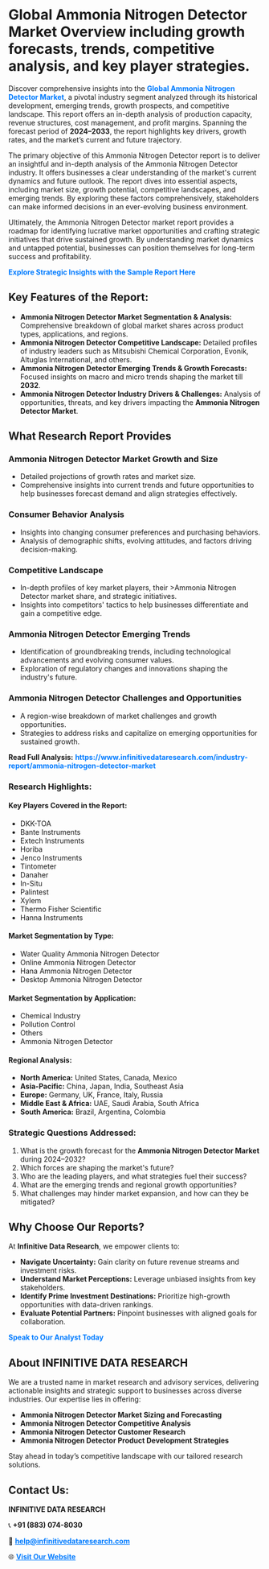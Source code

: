 <h1>Global Ammonia Nitrogen Detector Market Overview including growth forecasts, trends, competitive analysis, and key player strategies.</h1>
<p>
Discover comprehensive insights into the 
<a href="https://www.infinitivedataresearch.com/industry-report/ammonia-nitrogen-detector-market" rel="dofollow" style="color: #007BFF; text-decoration: none;"><strong>Global Ammonia Nitrogen Detector Market</strong></a>, a pivotal industry segment analyzed through its historical development, emerging trends, growth prospects, and competitive landscape. This report offers an in-depth analysis of production capacity, revenue structures, cost management, and profit margins. Spanning the forecast period of <strong>2024–2033</strong>, the report highlights key drivers, growth rates, and the market’s current and future trajectory.
</p>
<p>
The primary objective of this Ammonia Nitrogen Detector report is to deliver an insightful and in-depth analysis of the Ammonia Nitrogen Detector industry. It offers businesses a clear understanding of the market's current dynamics and future outlook. The report dives into essential aspects, including market size, growth potential, competitive landscapes, and emerging trends. By exploring these factors comprehensively, stakeholders can make informed decisions in an ever-evolving business environment.
</p>
<p>
Ultimately, the Ammonia Nitrogen Detector market report provides a roadmap for identifying lucrative market opportunities and crafting strategic initiatives that drive sustained growth. By understanding market dynamics and untapped potential, businesses can position themselves for long-term success and profitability.
</p>
<p>
<a href="https://www.infinitivedataresearch.com/request-sample/reportId=112277" style="color: #007BFF; text-decoration: none;"><strong>Explore Strategic Insights with the Sample Report Here</strong></a>
</p>

<h2>Key Features of the Report:</h2>
<ul>
<li><strong>Ammonia Nitrogen Detector Market Segmentation & Analysis:</strong> Comprehensive breakdown of global market shares across product types, applications, and regions.</li>
<li><strong>Ammonia Nitrogen Detector Competitive Landscape:</strong> Detailed profiles of industry leaders such as Mitsubishi Chemical Corporation, Evonik, Altuglas International, and others.</li>
<li><strong>Ammonia Nitrogen Detector Emerging Trends & Growth Forecasts:</strong> Focused insights on macro and micro trends shaping the market till <strong>2032</strong>.</li>
<li><strong>Ammonia Nitrogen Detector Industry Drivers & Challenges:</strong> Analysis of opportunities, threats, and key drivers impacting the <strong>Ammonia Nitrogen Detector Market</strong>.</li>
</ul>

<h2>What Research Report Provides</h2>
<h3>Ammonia Nitrogen Detector Market Growth and Size</h3>
<ul>
<li>Detailed projections of growth rates and market size.</li>
<li>Comprehensive insights into current trends and future opportunities to help businesses forecast demand and align strategies effectively.</li>
</ul>

<h3>Consumer Behavior Analysis</h3>
<ul>
<li>Insights into changing consumer preferences and purchasing behaviors.</li>
<li>Analysis of demographic shifts, evolving attitudes, and factors driving decision-making.</li>
</ul>

<h3>Competitive Landscape</h3>
<ul>
<li>In-depth profiles of key market players, their >Ammonia Nitrogen Detector market share, and strategic initiatives.</li>
<li>Insights into competitors' tactics to help businesses differentiate and gain a competitive edge.</li>
</ul>

<h3>Ammonia Nitrogen Detector Emerging Trends</h3>
<ul>
<li>Identification of groundbreaking trends, including technological advancements and evolving consumer values.</li>
<li>Exploration of regulatory changes and innovations shaping the industry's future.</li>
</ul>

<h3>Ammonia Nitrogen Detector Challenges and Opportunities</h3>
<ul>
<li>A region-wise breakdown of market challenges and growth opportunities.</li>
<li>Strategies to address risks and capitalize on emerging opportunities for sustained growth.</li>
</ul>
<p><strong>Read Full Analysis:</strong> <a href="https://www.infinitivedataresearch.com/industry-report/ammonia-nitrogen-detector-market" rel="dofollow" style="color: #007BFF; text-decoration: none;"><strong>https://www.infinitivedataresearch.com/industry-report/ammonia-nitrogen-detector-market</strong></a></p>
<h3>Research Highlights:</h3>
<h4>Key Players Covered in the Report:</h4>
<ul><li>DKK-TOA</li><li>Bante Instruments</li><li>Extech Instruments</li><li>Horiba</li><li>Jenco Instruments</li><li>Tintometer</li><li>Danaher</li><li>In-Situ</li><li>Palintest</li><li>Xylem</li><li>Thermo Fisher Scientific</li><li>Hanna Instruments</li></ul>
<h4>Market Segmentation by Type:</h4>
<ul><li>Water Quality Ammonia Nitrogen Detector</li><li>Online Ammonia Nitrogen Detector</li><li>Hana Ammonia Nitrogen Detector</li><li>Desktop Ammonia Nitrogen Detector</li></ul>
<h4>Market Segmentation by Application:</h4>
<ul><li>Chemical Industry</li><li>Pollution Control</li><li>Others</li><li>Ammonia Nitrogen Detector</li></ul>

<h4>Regional Analysis:</h4>
<ul>
<li><strong>North America:</strong> United States, Canada, Mexico</li>
<li><strong>Asia-Pacific:</strong> China, Japan, India, Southeast Asia</li>
<li><strong>Europe:</strong> Germany, UK, France, Italy, Russia</li>
<li><strong>Middle East & Africa:</strong> UAE, Saudi Arabia, South Africa</li>
<li><strong>South America:</strong> Brazil, Argentina, Colombia</li>
</ul>

<h3>Strategic Questions Addressed:</h3>
<ol>
<li>What is the growth forecast for the <strong>Ammonia Nitrogen Detector Market</strong> during 2024–2032?</li>
<li>Which forces are shaping the market's future?</li>
<li>Who are the leading players, and what strategies fuel their success?</li>
<li>What are the emerging trends and regional growth opportunities?</li>
<li>What challenges may hinder market expansion, and how can they be mitigated?</li>
</ol>

<h2>Why Choose Our Reports?</h2>
<p>At <strong>Infinitive Data Research</strong>, we empower clients to:</p>
<ul>
<li><strong>Navigate Uncertainty:</strong> Gain clarity on future revenue streams and investment risks.</li>
<li><strong>Understand Market Perceptions:</strong> Leverage unbiased insights from key stakeholders.</li>
<li><strong>Identify Prime Investment Destinations:</strong> Prioritize high-growth opportunities with data-driven rankings.</li>
<li><strong>Evaluate Potential Partners:</strong> Pinpoint businesses with aligned goals for collaboration.</li>
</ul>
<p><a href="https://www.infinitivedataresearch.com/industry-report/ammonia-nitrogen-detector-market" rel="dofollow" style="color: #007BFF; text-decoration: none;"><strong>Speak to Our Analyst Today</strong></a></p>

<h2>About INFINITIVE DATA RESEARCH</h2>
<p>We are a trusted name in market research and advisory services, delivering actionable insights and strategic support to businesses across diverse industries. Our expertise lies in offering:</p>
<ul>
<li><strong>Ammonia Nitrogen Detector Market Sizing and Forecasting</strong></li>
<li><strong>Ammonia Nitrogen Detector Competitive Analysis</strong></li>
<li><strong>Ammonia Nitrogen Detector Customer Research</strong></li>
<li><strong>Ammonia Nitrogen Detector Product Development Strategies</strong></li>
</ul>
<p>Stay ahead in today’s competitive landscape with our tailored research solutions.</p>

<h2>Contact Us:</h2>
<p><strong>INFINITIVE DATA RESEARCH</strong></p>
<p>📞 <strong>+91 (883) 074-8030</strong></p>
<p>📧 <strong><a href="mailto:help@infinitivedataresearch.com" style="color: #007BFF;">help@infinitivedataresearch.com</a></strong></p>
<p>🌐 <strong><a href="https://www.infinitivedataresearch.com" rel="dofollow" style="color: #007BFF;">Visit Our Website</a></strong></p>